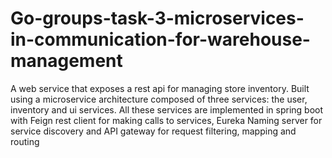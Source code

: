 # Go-groups-task-3-microservices-in-communication-for-warehouse-management
A web service that exposes a rest api for managing store inventory. Built using a microservice architecture composed of three services: the user, inventory and ui services. All these services are implemented in spring boot with Feign rest client for making calls to services, Eureka Naming server for service discovery and API gateway for request filtering, mapping and routing

